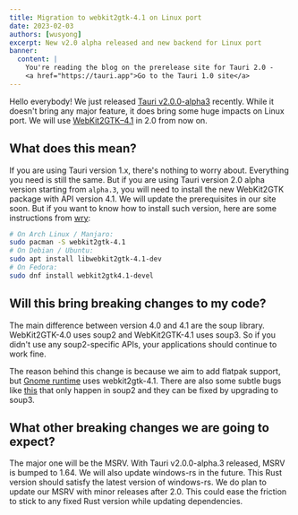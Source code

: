 ```yaml
---
title: Migration to webkit2gtk-4.1 on Linux port
date: 2023-02-03
authors: [wusyong]
excerpt: New v2.0 alpha released and new backend for Linux port
banner:
  content: |
    You're reading the blog on the prerelease site for Tauri 2.0 -
    <a href="https://tauri.app">Go to the Tauri 1.0 site</a>
---
```


Hello everybody! We just released [Tauri v2.0.0-alpha3](https://github.com/tauri-apps/tauri/releases/tag/tauri-v2.0.0-alpha.3) recently. While it doesn't bring any major feature, it does bring some huge impacts on Linux port.
We will use [WebKit2GTK–4.1](https://webkitgtk.org/reference/webkit2gtk/stable/index.html) in 2.0 from now on.

## What does this mean?

If you are using Tauri version 1.x, there's nothing to worry about. Everything you need is still the same.
But if you are using Tauri version 2.0 alpha version starting from `alpha.3`, you will need to install the new WebKit2GTK package with API version 4.1.
We will update the prerequisites in our site soon. But if you want to know how to install such version, here are some instructions from [wry](https://github.com/tauri-apps/wry#linux):

```bash
# On Arch Linux / Manjaro:
sudo pacman -S webkit2gtk-4.1
# On Debian / Ubuntu:
sudo apt install libwebkit2gtk-4.1-dev
# On Fedora:
sudo dnf install webkit2gtk4.1-devel
```

## Will this bring breaking changes to my code?

The main difference between version 4.0 and 4.1 are the soup library. WebKit2GTK-4.0 uses soup2 and WebKit2GTK-4.1 uses soup3.
So if you didn't use any soup2-specific APIs, your applications should continue to work fine.

The reason behind this change is because we aim to add flatpak support, but [Gnome runtime](https://docs.flatpak.org/en/latest/available-runtimes.html#gnome) uses webkit2gtk-4.1.
There are also some subtle bugs like [this](https://github.com/tauri-apps/wry/issues/717) that only happen in soup2 and they can be fixed by upgrading to soup3.

## What other breaking changes we are going to expect?

The major one will be the MSRV. With Tauri v2.0.0-alpha.3 released, MSRV is bumped to 1.64. We will also update windows-rs in the future.
This Rust version should satisfy the latest version of windows-rs.
We do plan to update our MSRV with minor releases after 2.0. This could ease the friction to stick to any fixed Rust version while updating dependencies.
